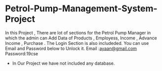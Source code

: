 # Petrol-Pump-Management-System-Project

In this Project , There are lot of sections for the Petrol Pump Manager in which the admin can Add Data of  Products , Employess, Income , Advance Income , Purchase .
The Login Section is also includeded.
You can use Email and Password below to Unlock it.
Email   :ayaan@gmail.com
Password:19cse

- In Our Project we have not included any database.
